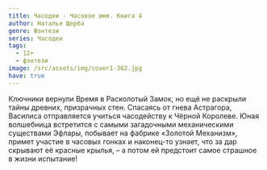 ```yaml
---
title: Часодеи - Часовое имя. Книга 4
author: Наталья Щерба
genre: Фэнтези
series: Часодеи
tags:
  - 12+
  - фэнтези
image: /src/assets/img/cover1-362.jpg
have: true
---
```

Ключники вернули Время в Расколотый Замок, но ещё не раскрыли тайны древних, призрачных стен. Спасаясь от гнева Астрагора, Василиса отправляется учиться часодейству к Чёрной Королеве. Юная волшебница встретится с самыми загадочными механическими существами Эфлары, побывает на фабрике «Золотой Механизм», примет участие в часовых гонках и наконец-то узнает, что за дар скрывают её красные крылья, – а потом ей предстоит самое страшное в жизни испытание!
